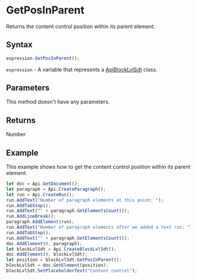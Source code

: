 # GetPosInParent

Returns the content control position within its parent element.

## Syntax

```javascript
expression.GetPosInParent();
```

`expression` - A variable that represents a [ApiBlockLvlSdt](../ApiBlockLvlSdt.md) class.

## Parameters

This method doesn't have any parameters.

## Returns

Number

## Example

This example shows how to get the content control position within its parent element.

```javascript editor-
let doc = Api.GetDocument();
let paragraph = Api.CreateParagraph();
let run = Api.CreateRun();
run.AddText("Number of paragraph elements at this point: ");
run.AddTabStop();
run.AddText("" + paragraph.GetElementsCount());
run.AddLineBreak();
paragraph.AddElement(run);
run.AddText("Number of paragraph elements after we added a text run: ");
run.AddTabStop();
run.AddText("" + paragraph.GetElementsCount());
doc.AddElement(0, paragraph);
let blockLvlSdt = Api.CreateBlockLvlSdt();
doc.AddElement(0, blockLvlSdt);
let position = blockLvlSdt.GetPosInParent();
blockLvlSdt = doc.GetElement(position);
blockLvlSdt.SetPlaceholderText("Content control");
```
